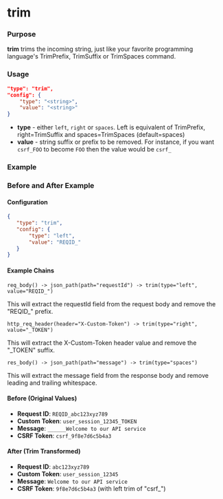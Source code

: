 # trim

### Purpose

**trim** trims the incoming string, just like your favorite programming language's TrimPrefix, TrimSuffix or TrimSpaces command.

### Usage

```json
"type": "trim",
"config": {
    "type": "<string>",
    "value": "<string>"
}
```

- **type** - either `left`, `right` or `spaces`. Left is equivalent of TrimPrefix, right=TrimSuffix and spaces=TrimSpaces (default=spaces)
- **value** - string suffix or prefix to be removed. For instance, if you want `csrf_FOO` to become `FOO` then the value would be `csrf_`

### Example

### Before and After Example

#### Configuration

```json
{
   "type": "trim",
   "config": {
       "type": "left",
       "value": "REQID_"
   }
}
```

#### Example Chains

```
req_body() -> json_path(path="requestId") -> trim(type="left", value="REQID_")
```

This will extract the requestId field from the request body and remove the "REQID_" prefix.

```
http_req_header(header="X-Custom-Token") -> trim(type="right", value="_TOKEN")
```

This will extract the X-Custom-Token header value and remove the "_TOKEN" suffix.

```
res_body() -> json_path(path="message") -> trim(type="spaces")
```

This will extract the message field from the response body and remove leading and trailing whitespace.

#### Before (Original Values)

- **Request ID**: `REQID_abc123xyz789`
- **Custom Token**: `user_session_12345_TOKEN`
- **Message**: `______Welcome to our API service   `
- **CSRF Token**: `csrf_9f8e7d6c5b4a3`

#### After (Trim Transformed)

- **Request ID**: `abc123xyz789`
- **Custom Token**: `user_session_12345`
- **Message**: `Welcome to our API service`
- **CSRF Token**: `9f8e7d6c5b4a3` (with left trim of "csrf_")
